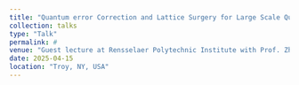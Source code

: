 ```yaml
---
title: "Quantum error Correction and Lattice Surgery for Large Scale Quantum Computing"
collection: talks
type: "Talk"
permalink: #
venue: "Guest lecture at Rensselaer Polytechnic Institute with Prof. Zhiding Liang"
date: 2025-04-15
location: "Troy, NY, USA"
---
```


